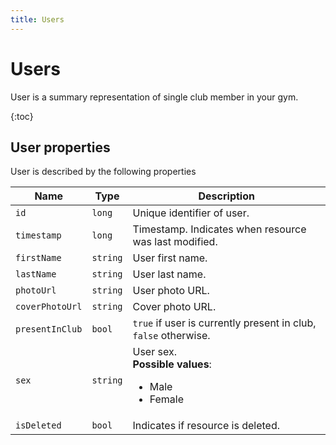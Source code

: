 ```yaml
---
title: Users
---
```


# Users

User is a summary representation of single club member in your gym.
 

{:toc}


## <a name="properties"></a>User properties

User is described by the following properties

Name            				| Type      				| Description
--------------------------------|---------------------------|----------------------
`id`            				|`long`     				| Unique identifier of user.
`timestamp`    					|`long`     				| Timestamp. Indicates when resource was last modified.
`firstName`     				|`string`   				| User first name.
`lastName`        				|`string`   				| User last name.
`photoUrl`						|`string`					| User photo URL.
`coverPhotoUrl`					|`string`					| Cover photo URL.
`presentInClub`                 |`bool`                     | `true` if user is currently present in club, `false` otherwise.
`sex`          					|`string`   				| User sex. <br><strong>Possible values</strong>: <br><ul><li>Male</li><li>Female</li></ul>
`isDeleted`     				|`bool`                 	| Indicates if resource is deleted.



